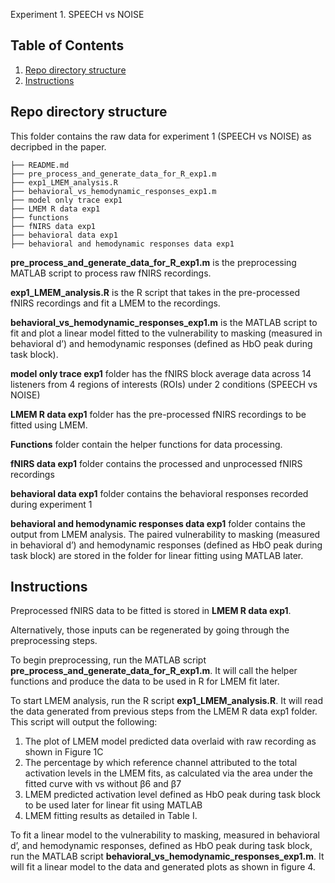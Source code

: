 Experiment 1. SPEECH vs NOISE

## Table of Contents
1. [Repo directory structure](README.md#repo-directory-structure)
1. [Instructions](README.md#Instructions)

## Repo directory structure

This folder contains the raw data for experiment 1 (SPEECH vs NOISE) as decripbed in the paper. 

    ├── README.md
    ├── pre_process_and_generate_data_for_R_exp1.m
    ├── exp1_LMEM_analysis.R
    ├── behavioral_vs_hemodynamic_responses_exp1.m
    ├── model only trace exp1
    ├── LMEM R data exp1
    ├── functions
    ├── fNIRS data exp1
    ├── behavioral data exp1
    ├── behavioral and hemodynamic responses data exp1

**pre_process_and_generate_data_for_R_exp1.m** is the preprocessing MATLAB script to process raw fNIRS recordings.

**exp1_LMEM_analysis.R** is the R script that takes in the pre-processed fNIRS recordings and fit a  LMEM to the recordings. 

**behavioral_vs_hemodynamic_responses_exp1.m** is the MATLAB script to fit and plot a linear model fitted to the vulnerability to masking (measured in behavioral d’) and hemodynamic responses (defined as HbO peak during task block). 

**model only trace exp1** folder has the fNIRS block average data across 14 listeners from 4 regions of interests (ROIs) under 2 conditions (SPEECH vs NOISE)

**LMEM R data exp1** folder has the pre-processed fNIRS recordings to be fitted using LMEM. 

**Functions** folder contain the helper functions for data processing.

**fNIRS data exp1** folder contains the processed and unprocessed fNIRS recordings

**behavioral data exp1** folder contains the behavioral responses recorded during experiment 1

**behavioral and hemodynamic responses data exp1** folder contains the output from LMEM analysis. The paired vulnerability to masking (measured in behavioral d’) and hemodynamic responses (defined as HbO peak during task block) are stored in the folder for linear fitting using MATLAB later.

## Instructions

Preprocessed fNIRS data to be fitted is stored in **LMEM R data exp1**.

Alternatively, those inputs can be regenerated by going through the preprocessing steps.

To begin preprocessing, run the MATLAB script **pre_process_and_generate_data_for_R_exp1.m**. It will call the helper functions and produce the data to be used in R for LMEM fit later.

To start LMEM analysis, run the R script **exp1_LMEM_analysis.R**. It will read the data generated from previous steps from the LMEM R data exp1 folder. This script will output the following:
1. The plot of LMEM model predicted data overlaid with raw recording as shown in Figure 1C
2. The percentage by which reference channel attributed to the total activation levels in the LMEM fits, as calculated via the area under the fitted curve with vs without β6 and β7
3. LMEM predicted activation level defined as HbO peak during task block to be used later for linear fit using MATLAB 
4. LMEM fitting results as detailed in Table I.

To fit  a linear model to the vulnerability to masking, measured in behavioral d’, and hemodynamic responses, defined as HbO peak during task block, run the MATLAB script **behavioral_vs_hemodynamic_responses_exp1.m**. It will fit a linear model to the data and generated plots as shown in figure 4.
